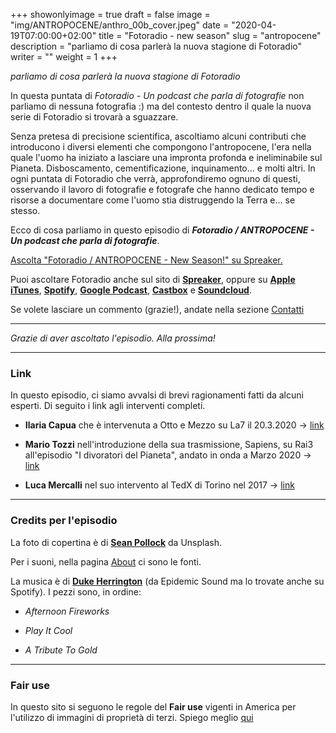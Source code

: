 +++
showonlyimage = true
draft = false
image = "img/ANTROPOCENE/anthro_00b_cover.jpeg"
date = "2020-04-19T07:00:00+02:00"
title = "Fotoradio - new season"
slug = "antropocene"
description = "parliamo di cosa parlerà la nuova stagione di Fotoradio"
writer = ""
weight = 1
+++

_parliamo di cosa parlerà la nuova stagione di Fotoradio_
<!--more-->

In questa puntata di _Fotoradio - Un podcast che parla di fotografie_ non parliamo di nessuna fotografia :) ma del contesto dentro il quale la nuova serie di Fotoradio si trovarà a sguazzare.

Senza pretesa di precisione scientifica, ascoltiamo alcuni contributi che introducono i diversi elementi che compongono l'antropocene, l'era nella quale l'uomo ha iniziato a lasciare una impronta profonda e ineliminabile sul Pianeta.
Disboscamento, cementificazione, inquinamento... e molti altri.
In ogni puntata di Fotoradio che verrà, approfondiremo ognuno di questi, osservando il lavoro di fotografie e fotografe che hanno dedicato tempo e risorse a documentare come l'uomo stia distruggendo la Terra e... se stesso.

Ecco di cosa parliamo in questo episodio di **_Fotoradio / ANTROPOCENE - Un podcast che parla di fotografie_**.

<a class="spreaker-player" href="https://www.spreaker.com/episode/25765941" data-resource="episode_id=25765941" data-width="100%" data-height="200px" data-theme="light" data-playlist="false" data-playlist-continuous="false" data-autoplay="false" data-live-autoplay="false" data-chapters-image="true" data-episode-image-position="right" data-hide-logo="false" data-hide-likes="false" data-hide-comments="false" data-hide-sharing="false" data-hide-download="false">Ascolta "Fotoradio &#x2F; ANTROPOCENE - New Season!" su Spreaker.</a>

Puoi ascoltare Fotoradio anche sul sito di <a href="https://www.spreaker.com/show/fotoradio-un-podcast-sulle-fotografie">**Spreaker**</a>, oppure su <a target="blank" href="https://podcasts.apple.com/it/podcast/fotoradio-un-podcast-sulle-fotografie/id1473090985">**Apple iTunes**</a>, <a target="blank" href="https://open.spotify.com/show/3dzBBFOJD2gaz2pRdhlzYh">**Spotify**</a>, <a target="blank" href="https://www.google.com/podcasts?feed=aHR0cHM6Ly93d3cuc3ByZWFrZXIuY29tL3Nob3cvMzYwNzI4OS9lcGlzb2Rlcy9mZWVk">**Google Podcast**</a>, <a target="blank" href="https://castbox.fm/channel/Fotoradio-un-podcast-sulle-fotografie-id2203635?country=it">**Castbox**</a> e <a target="blank" href="https://soundcloud.com/user-153455998">**Soundcloud**</a>.

Se volete lasciare un commento (grazie!), andate nella sezione <a href="/contact/">Contatti</a>

- - -

_Grazie di aver ascoltato l'episodio. Alla prossima!_

- - -

### Link

In questo episodio, ci siamo avvalsi di brevi ragionamenti fatti da alcuni esperti. Di seguito i link agli interventi completi.

- **Ilaria Capua** che è intervenuta a Otto e Mezzo su La7 il 20.3.2020 -> <a target="blank" href="https://www.youtube.com/watch?v=GPTpVzkt5oc">link</a>

- **Mario Tozzi** nell'introduzione della sua trasmissione, Sapiens, su Rai3 all'episodio "I divoratori del Pianeta", andato in onda a Marzo 2020 -> <a target="blank" href="https://www.raiplay.it/video/2020/03/Sapiens-un-solo-pianeta---I-divoratori-del-pianeta-19221793-19e6-4f05-8e0a-e8731cb3929a.html">link</a>

- **Luca Mercalli** nel suo intervento al TedX di Torino nel 2017 -> <a target="blank" href="https://www.youtube.com/watch?v=ticZvY_AdE8&list=PLzUm-vGsY5UEO97Im87N6Tvd-Kmgn5lg2&index=58&t=338s">link</a>


- - -

### Credits per l'episodio

La foto di copertina è di <a target="blank" href="https://unsplash.com/@seanpollock">**Sean Pollock**</a> da Unsplash.

Per i suoni, nella pagina <a href="/about/">About</a> ci sono le fonti.

La musica è di <a target="blank" href="https://www.epidemicsound.com/artists/duke-herrington">**Duke Herrington**</a> (da Epidemic Sound ma lo trovate anche su Spotify).
I pezzi sono, in ordine:

- _Afternoon Fireworks_

- _Play It Cool_

- _A Tribute To Gold_

- - -

### Fair use

In questo sito si seguono le regole del **Fair use** vigenti in America per l'utilizzo di immagini di proprietà di terzi. Spiego meglio <a target="blank" href="/static_page/fair_use/">qui</a>
